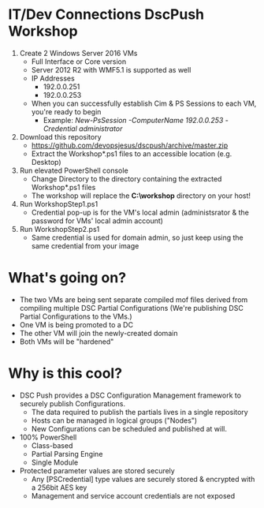 # IT/Dev Connections DscPush Workshop

1. Create 2 Windows Server 2016 VMs
   - Full Interface or Core version
   - Server 2012 R2 with WMF5.1 is supported as well
   - IP Addresses
     - 192.0.0.251
     - 192.0.0.253
   - When you can successfully establish Cim & PS Sessions to each VM, you're ready to begin
     - Example: *New-PsSession -ComputerName 192.0.0.253 -Credential administrator*
1. Download this repository
   - https://github.com/devopsjesus/dscpush/archive/master.zip
   - Extract the Workshop\*.ps1 files to an accessible location (e.g. Desktop)
1. Run elevated PowerShell console
   - Change Directory to the directory containing the extracted Workshop\*.ps1 files
   - The workshop will replace the **C:\workshop** directory on your host!
1. Run WorkshopStep1.ps1
   - Credential pop-up is for the VM's local admin (administsrator & the password for VMs' local admin account)
1. Run WorkshopStep2.ps1
   - Same credential is used for domain admin, so just keep using the same credential from your image

# What's going on?

- The two VMs are being sent separate compiled mof files derived from compiling multiple DSC Partial Configurations (We're publishing DSC Partial Configurations to the VMs.)
- One VM is being promoted to a DC
- The other VM will join the newly-created domain
- Both VMs will be "hardened"

# Why is this cool?

- DSC Push provides a DSC Configuration Management framework to securely publish Configurations.
  - The data required to publish the partials lives in a single repository
  - Hosts can be managed in logical groups ("Nodes")
  - New Configurations can be scheduled and published at will.
- 100% PowerShell
  - Class-based
  - Partial Parsing Engine 
  - Single Module
- Protected parameter values are stored securely
  - Any [PSCredential] type values are securely stored & encrypted with a 256bit AES key
  - Management and service account credentials are not exposed
